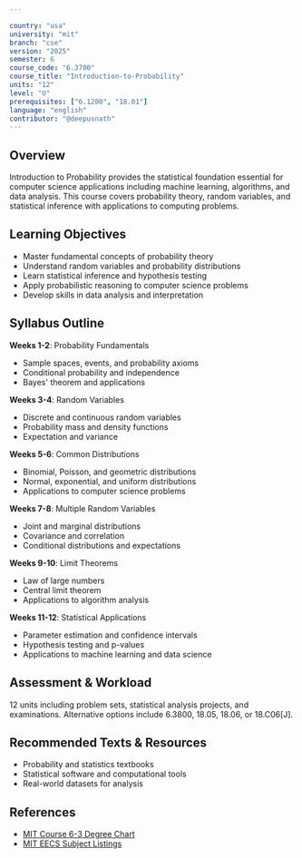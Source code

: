 ```yaml
---

country: "usa"
university: "mit"
branch: "cse"
version: "2025"
semester: 6
course_code: "6.3700"
course_title: "Introduction-to-Probability"
units: "12"
level: "U"
prerequisites: ["6.1200", "18.01"]
language: "english"
contributor: "@deepusnath"
---
```


## Overview

Introduction to Probability provides the statistical foundation essential for computer science applications including machine learning, algorithms, and data analysis. This course covers probability theory, random variables, and statistical inference with applications to computing problems.

## Learning Objectives

- Master fundamental concepts of probability theory
- Understand random variables and probability distributions
- Learn statistical inference and hypothesis testing
- Apply probabilistic reasoning to computer science problems
- Develop skills in data analysis and interpretation

## Syllabus Outline

**Weeks 1-2**: Probability Fundamentals
- Sample spaces, events, and probability axioms
- Conditional probability and independence
- Bayes' theorem and applications

**Weeks 3-4**: Random Variables
- Discrete and continuous random variables
- Probability mass and density functions
- Expectation and variance

**Weeks 5-6**: Common Distributions
- Binomial, Poisson, and geometric distributions
- Normal, exponential, and uniform distributions
- Applications to computer science problems

**Weeks 7-8**: Multiple Random Variables
- Joint and marginal distributions
- Covariance and correlation
- Conditional distributions and expectations

**Weeks 9-10**: Limit Theorems
- Law of large numbers
- Central limit theorem
- Applications to algorithm analysis

**Weeks 11-12**: Statistical Applications
- Parameter estimation and confidence intervals
- Hypothesis testing and p-values
- Applications to machine learning and data science

## Assessment & Workload

12 units including problem sets, statistical analysis projects, and examinations. Alternative options include 6.3800, 18.05, 18.06, or 18.C06[J].

## Recommended Texts & Resources

- Probability and statistics textbooks
- Statistical software and computational tools
- Real-world datasets for analysis

## References

- [MIT Course 6-3 Degree Chart](https://catalog.mit.edu/degree-charts/computer-science-engineering-course-6-3/)
- [MIT EECS Subject Listings](https://catalog.mit.edu/subjects/6/)
